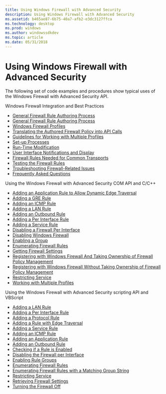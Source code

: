 ```yaml
---
title: Using Windows Firewall with Advanced Security
description: Using Windows Firewall with Advanced Security
ms.assetid: b465ae87-6b75-40a7-afb2-e3dc3127ffca
ms.technology: desktop
ms.prod: windows
ms.author: windowssdkdev
ms.topic: article
ms.date: 05/31/2018
---
```


# Using Windows Firewall with Advanced Security

The following set of code examples and procedures show typical uses of the Windows Firewall with Advanced Security API.

Windows Firewall Integration and Best Practices

-   [General Firewall Rule Authoring Process](general-firewall-rule-authoring-process.md)
-   [General Firewall Rule Authoring Process](general-firewall-rule-authoring-process.md)
-   [Windows Firewall Profiles](windows-firewall-profiles.md)
-   [Translating the Authored Firewall Policy into API Calls](translating-the-authored-firewall-policy-into-api-calls.md)
-   [Guidelines for Working with Multiple Profiles](guidelines-for-working-with-multiple-profiles.md)
-   [Set-up Processes](set-up-processes.md)
-   [Run-Time Modification](run-time-modification.md)
-   [User Interface Notifications and Display](user-interface-notifications-and-display.md)
-   [Firewall Rules Needed for Common Transports](firewall-rules-needed-for-common-transports.md)
-   [Testing the Firewall Rules](testing-the-firewall-rules.md)
-   [Troubleshooting Firewall-Related Issues](troubleshooting-firewall-related-issues.md)
-   [Frequently Asked Questions](frequently-asked-questions.md)

Using the Windows Firewall with Advanced Security COM API and C/C++

-   [Adding an Application Rule to Allow Dynamic Edge Traversal](c-adding-an-application-rule-edge-traversal.md)
-   [Adding a GRE Rule](c-adding-a-gre-rule.md)
-   [Adding an ICMP Rule](c-adding-an-icmp-rule.md)
-   [Adding a LAN Rule](c-adding-a-lan-rule.md)
-   [Adding an Outbound Rule](c-adding-an-outbound-rule.md)
-   [Adding a Per Interface Rule](c-adding-a-per-interface-rule.md)
-   [Adding a Service Rule](c-adding-a-service-rule.md)
-   [Disabling a Firewall Per Interface](c-disabling-a-firewall-per-interface.md)
-   [Disabling Windows Firewall](c-disabling-windows-firewall.md)
-   [Enabling a Group](c-enabling-a-group.md)
-   [Enumerating Firewall Rules](c-enumerating-firewall-rules.md)
-   [Getting Firewall Settings](c-getting-firewall-settings.md)
-   [Registering with Windows Firewall And Taking Ownership of Firewall Policy Management](c-registering-with-windows-firewall-ownership.md)
-   [Registering with Windows Firewall Without Taking Ownership of Firewall Policy Management](c-registering-with-windows-firewall-no-ownership.md)
-   [Restricting Service](c-restricting-service.md)
-   [Working with Multiple Profiles](working-with-multiple-profiles.md)

Using the Windows Firewall with Advanced Security scripting API and VBScript

-   [Adding a LAN Rule](adding-a-lan-rule.md)
-   [Adding a Per Interface Rule](adding-a-per-interface-exception.md)
-   [Adding a Protocol Rule](adding-a-protocol-exception.md)
-   [Adding a Rule with Edge Traversal](adding-a-rule-with-edge-traversal.md)
-   [Adding a Service Rule](adding-a-service-exception.md)
-   [Adding an ICMP Rule](adding-an-icmp-exception.md)
-   [Adding an Application Rule](adding-an-application-exception.md)
-   [Adding an Outbound Rule](adding-an-outbound-exception.md)
-   [Checking if a Rule is Enabled](checking-if-a-rule-is-enabled.md)
-   [Disabling the Firewall per Interface](enabling-the-firewall-per-interface.md)
-   [Enabling Rule Groups](enabling-exception-groups.md)
-   [Enumerating Firewall Rules](enumerating-firewall-rules.md)
-   [Enumerating Firewall Rules with a Matching Group String](enumerating-firewall-rules-with-a-matching-group-string.md)
-   [Restricting Service](restricting-service.md)
-   [Retrieving Firewall Settings](retrieving-firewall-settings.md)
-   [Turning the Firewall Off](turning-the-firewall-off.md)

 

 




